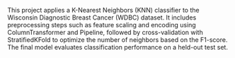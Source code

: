This project applies a K-Nearest Neighbors (KNN) classifier to the Wisconsin Diagnostic Breast Cancer (WDBC) dataset. It includes preprocessing steps such as feature scaling and encoding using ColumnTransformer and Pipeline, followed by cross-validation with StratifiedKFold to optimize the number of neighbors based on the F1-score. The final model evaluates classification performance on a held-out test set.
